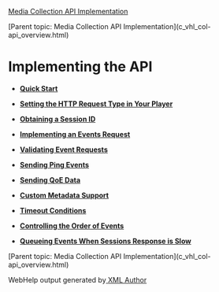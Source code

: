 [](javascript:window.print();)

[Media Collection API Implementation](c_vhl_col-api_overview.html)

[Parent topic: Media Collection API Implementation](c_vhl_col-
api_overview.html)

# Implementing the API

  * **[Quick Start](c_vhl_col-api_impl_quick-start.html)**  

  * **[Setting the HTTP Request Type in Your Player](c_vhl_col-api_impl_set-http-req.html)**  

  * **[Obtaining a Session ID](c_vhl_col-api_impl_extract_sid.html)**  

  * **[Implementing an Events Request](c_vhl_col-api_impl_events_req.html)**  

  * **[Validating Event Requests](c_vhl_col-api_impl_validate-reqs.html)**  

  * **[Sending Ping Events](c_vhl_col-api_impl_ping_events.html)**  

  * **[Sending QoE Data](c_vhl_col-api_impl_qoe-data.html)**  

  * **[Custom Metadata Support](c_vhl_col-api_impl_custom-meta.html)**  

  * **[Timeout Conditions](c_vhl_col-api_impl_timeout.html)**  

  * **[Controlling the Order of Events](c_vhl_col-api_impl_ctrl-order.html)**  

  * **[Queueing Events When Sessions Response is Slow](c_vhl_col-api_impl_queuing.html)**  

[Parent topic: Media Collection API Implementation](c_vhl_col-
api_overview.html)

WebHelp output generated by[ <oXygen/> XML Author ](http://www.oxygenxml.com)

